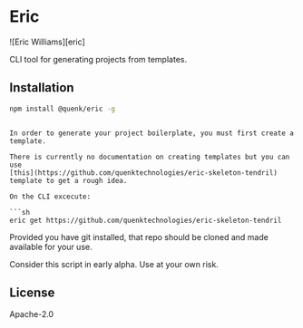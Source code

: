 # Eric

![Eric Williams][eric]

CLI tool for generating projects from templates.

## Installation

```sh
npm install @quenk/eric -g

```

```Usage

In order to generate your project boilerplate, you must first create a template.

There is currently no documentation on creating templates but you can use
[this](https://github.com/quenktechnologies/eric-skeleton-tendril) template to get a rough idea.

On the CLI excecute:

```sh
eric get https://github.com/quenktechnologies/eric-skeleton-tendril
```

Provided you have git installed, that repo should be cloned and made 
available for your use.

Consider this script in early alpha. Use at your own risk.

## License

Apache-2.0
